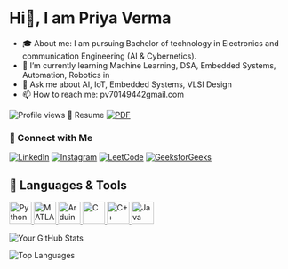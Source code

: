# Hi👋, I am Priya Verma

- 🎓 About me: I am pursuing Bachelor of technology in Electronics and communication Engineering (AI & Cybernetics).
- 🔭 I’m currently learning Machine Learning, DSA, Embedded Systems, Automation, Robotics in 
- 💬 Ask me about AI, IoT, Embedded Systems, VLSI Design
- 📫 How to reach me: pv70149442gmail.com
  



![Profile views](https://komarev.com/ghpvc/?username=yourusername&style=flat-square)
📄 Resume
[![PDF](https://img.icons8.com/color/48/adobe-acrobat--v1.png)](https://drive.google.com/file/d/1xTswZHJcF73kHxdQ8Uq-SFaqbkEgk4kf/view?usp=drive_link)     


### 🔗 Connect with Me  

[![LinkedIn](https://img.shields.io/badge/-LinkedIn-000?style=flat&logo=linkedin)](https://www.linkedin.com/in/priya-v-58a28b251)
[![Instagram](https://img.shields.io/badge/-Instagram-000?style=flat&logo=instagram)](https://www.instagram.com/v_priya_05?utm_source=ig_web_button_share_sheet&igsh=ZDNlZDc0MzIxNw==)
[![LeetCode](https://img.shields.io/badge/-LeetCode-000?style=flat&logo=leetcode)](https://leetcode.com/u/Priyaverma05/)
[![GeeksforGeeks](https://img.shields.io/badge/-GeeksforGeeks-000?style=flat&logo=geeksforgeeks)](https://www.geeksforgeeks.org/user/pv701s99c/)


## 🚀 Languages & Tools  

<p align="left">
  <a href="https://www.python.org" target="_blank">
    <img src="https://cdn.jsdelivr.net/gh/devicons/devicon/icons/python/python-original.svg" alt="Python" width="40" height="40"/>
  </a>
  <a href="https://www.mathworks.com/products/matlab.html" target="_blank">
    <img src="https://upload.wikimedia.org/wikipedia/commons/2/21/Matlab_Logo.png" alt="MATLAB" width="40" height="40"/>
  </a>
  <a href="https://www.arduino.cc/" target="_blank">
    <img src="https://cdn.jsdelivr.net/gh/devicons/devicon/icons/arduino/arduino-original.svg" alt="Arduino" width="40" height="40"/>
  </a>
  <a href="https://en.wikipedia.org/wiki/C_(programming_language)" target="_blank">
    <img src="https://cdn.jsdelivr.net/gh/devicons/devicon/icons/c/c-original.svg" alt="C" width="40" height="40"/>
  </a>
  <a href="https://en.wikipedia.org/wiki/C%2B%2B" target="_blank">
    <img src="https://cdn.jsdelivr.net/gh/devicons/devicon/icons/cplusplus/cplusplus-original.svg" alt="C++" width="40" height="40"/>
  </a>
  <a href="https://www.java.com" target="_blank">
    <img src="https://cdn.jsdelivr.net/gh/devicons/devicon/icons/java/java-original.svg" alt="Java" width="40" height="40"/>
  </a>
</p>



![Your GitHub Stats](https://github-readme-stats.vercel.app/api?username=priyaverma05&show_icons=true&theme=dark)


![Top Languages](https://github-readme-stats.vercel.app/api/top-langs/?username=priyaverma05&layout=compact&theme=dark)















